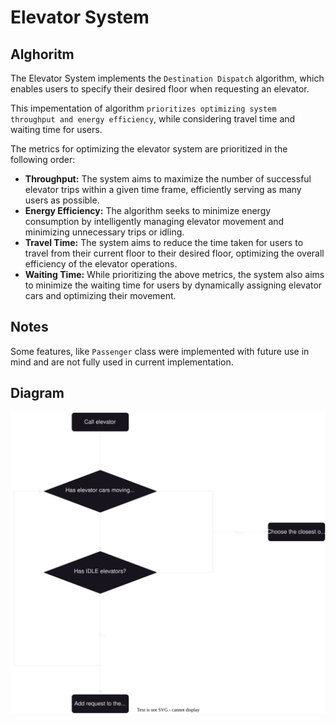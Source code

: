 # Elevator System

## Alghoritm
The Elevator System implements the `Destination Dispatch` algorithm, which enables users to specify their desired floor when requesting an elevator. 

This impementation of algorithm `prioritizes optimizing system throughput and energy efficiency`, while considering travel time and waiting time for users.

The metrics for optimizing the elevator system are prioritized in the following order:

* **Throughput:** The system aims to maximize the number of successful elevator trips within a given time frame, efficiently serving as many users as possible.
* **Energy Efficiency:** The algorithm seeks to minimize energy consumption by intelligently managing elevator movement and minimizing unnecessary trips or idling.
* **Travel Time:** The system aims to reduce the time taken for users to travel from their current floor to their desired floor, optimizing the overall efficiency of the elevator operations.
* **Waiting Time:** While prioritizing the above metrics, the system also aims to minimize the waiting time for users by dynamically assigning elevator cars and optimizing their movement.

## Notes

Some features, like `Passenger` class were implemented with future use in mind and are not fully used in current implementation.

## Diagram

![Flowchart Diagram](./diagram.drawio.svg)
